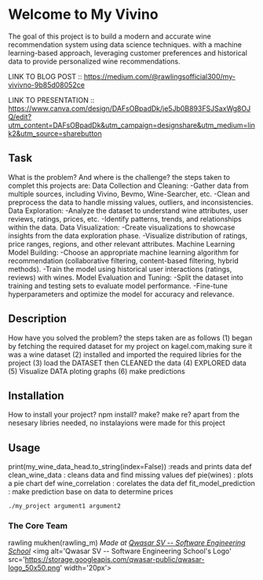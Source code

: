 # Welcome to My Vivino
The goal of this project is to build a modern and accurate
 wine recommendation system using data science techniques. 
 with a machine learning-based approach, 
 leveraging customer preferences and historical data to provide personalized wine recommendations.

LINK TO BLOG POST :: https://medium.com/@rawlingsofficial300/my-vivivno-9b85d08052ce



LINK TO PRESENTATION :: https://www.canva.com/design/DAFsOBpadDk/je5Jb0B893FSJSaxWg8OJQ/edit?utm_content=DAFsOBpadDk&utm_campaign=designshare&utm_medium=link2&utm_source=sharebutton


## Task
What is the problem? And where is the challenge?
the steps taken to complet this projects are:
Data Collection and Cleaning:
-Gather data from multiple sources, including Vivino, Bevmo, Wine-Searcher, etc.
-Clean and preprocess the data to handle missing values, outliers, and inconsistencies.
Data Exploration:
-Analyze the dataset to understand wine attributes, user reviews, ratings, prices, etc.
-Identify patterns, trends, and relationships within the data.
Data Visualization:
-Create visualizations to showcase insights from the data exploration phase.
-Visualize distribution of ratings, price ranges, regions, and other relevant attributes.
Machine Learning Model Building:
-Choose an appropriate machine learning algorithm for recommendation (collaborative filtering, content-based filtering, hybrid methods).
-Train the model using historical user interactions (ratings, reviews) with wines.
Model Evaluation and Tuning:
-Split the dataset into training and testing sets to evaluate model performance.
-Fine-tune hyperparameters and optimize the model for accuracy and relevance.

## Description
How have you solved the problem?
the steps taken are as follows (1) began by fetching the required dataset for my project on kagel.com,making sure it was a wine dataset
(2) installed and imported the required libries for the project
(3) load the DATASET then CLEANED the data 
(4) EXPLORED data
(5) Visualize DATA ploting graphs
(6) make predictions

## Installation
How to install your project? npm install? make? make re?
apart from the nesesary libries needed, no instalayions were made for this project


## Usage
print(my_wine_data_head.to_string(index=False))  :reads and prints data
def clean_wine_data : cleans data  and find missing values 
def pie(wines) : plots a pie chart 
def wine_correlation  : corelates the data
def fit_model_prediction : make prediction base on data to determine prices
```
./my_project argument1 argument2
```

### The Core Team
rawling mukhen(rawling_m)
<span><i>Made at <a href='https://qwasar.io'>Qwasar SV -- Software Engineering School</a></i></span>
<span><img alt='Qwasar SV -- Software Engineering School's Logo' src='https://storage.googleapis.com/qwasar-public/qwasar-logo_50x50.png' width='20px'></span>
